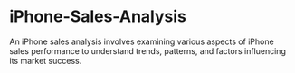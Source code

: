 # iPhone-Sales-Analysis
An iPhone sales analysis involves examining various aspects of iPhone sales performance to understand trends, patterns, and factors influencing its market success.
